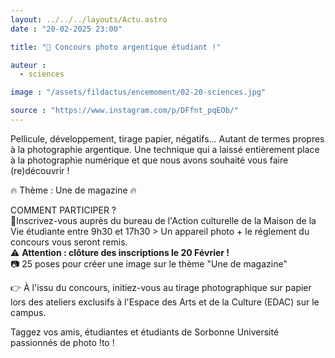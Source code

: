 ```yaml
---
layout: ../../../layouts/Actu.astro
date : "20-02-2025 23:00"

title: "📸 Concours photo argentique étudiant !"

auteur :
  - sciences

image : "/assets/fildactus/encemoment/02-20-sciences.jpg"

source : "https://www.instagram.com/p/DFfnt_pqEOb/"
---
```


Pellicule, développement, tirage papier, négatifs... Autant de termes propres à la photographie argentique. Une technique qui a laissé entièrement place à la photographie numérique et que nous avons souhaité vous faire (re)découvrir !

🔥 Thème : Une de magazine 🔥

COMMENT PARTICIPER ?  
📍Inscrivez-vous auprès du bureau de l'Action culturelle de la Maison de la Vie étudiante entre 9h30 et 17h30 > Un appareil photo + le réglement du concours vous seront remis.  
⚠ __Attention : clôture des inscriptions le 20 Février !__  
📷 25 poses pour créer une image sur le thème "Une de magazine"

👉 À l'issu du concours, initiez-vous au tirage photographique sur papier lors des ateliers exclusifs à l'Espace des Arts et de la Culture (EDAC) sur le campus.

Taggez vos amis, étudiantes et étudiants de Sorbonne Université passionnés de photo !to !